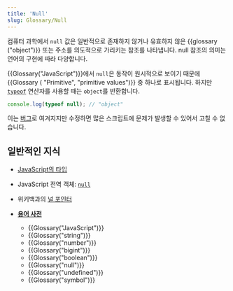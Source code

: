 ```yaml
---
title: 'Null'
slug: Glossary/Null
---
```

컴퓨터 과학에서 `null` 값은 일반적으로 존재하지 않거나 유효하지 않은 {{glossary ("object")}} 또는 주소를 의도적으로 가리키는 참조를 나타냅니다. null 참조의 의미는 언어의 구현에 따라 다양합니다.

{{Glossary("JavaScript")}}에서 `null`은 동작이 원시적으로 보이기 때문에 {{Glossary ( "Primitive", "primitive values")}} 중 하나로 표시됩니다. 하지만 [`typeof`](/ko/docs/Web/JavaScript/Reference/Operators/typeof) 연산자를 사용할 때는 `object`를 반환합니다.

```js
console.log(typeof null); // "object"
```

이는 [버그](/ko/docs/Web/JavaScript/Reference/Operators/typeof#null)로 여겨지지만 수정하면 많은 스크립트에 문제가 발생할 수 있어서 고칠 수 없습니다.

## 일반적인 지식

- [JavaScript의 타입](/ko/docs/Web/JavaScript/Data_structures)
- JavaScript 전역 객체: [`null`](/ko/docs/Web/JavaScript/Reference/Operators/null)
- 위키백과의 [널 포인터](https://ko.wikipedia.org/wiki/널_포인터)
- **[용어 사전](/ko/docs/Glossary)**

  - {{Glossary("JavaScript")}}
  - {{Glossary("string")}}
  - {{Glossary("number")}}
  - {{Glossary("bigint")}}
  - {{Glossary("boolean")}}
  - {{Glossary("null")}}
  - {{Glossary("undefined")}}
  - {{Glossary("symbol")}}
